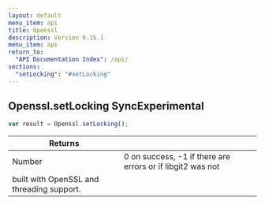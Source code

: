 ```yaml
---
layout: default
menu_item: api
title: Openssl
description: Version 0.15.1
menu_item: api
return_to:
  "API Documentation Index": /api/
sections:
  "setLocking": "#setLocking"
---
```


## <a name="setLocking"></a><span>Openssl.</span>setLocking <span class="tags"><span class="sync">Sync</span><span class="experimental">Experimental</span></span>

```js
var result = Openssl.setLocking();
```

| Returns |  |
| --- | --- |
| Number |  0 on success, -1 if there are errors or if libgit2 was not
 built with OpenSSL and threading support. |

